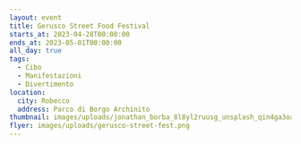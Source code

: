 ```yaml
---
layout: event
title: Gerusco Street Food Festival
starts_at: 2023-04-28T00:00:00
ends_at: 2023-05-01T00:00:00
all_day: true
tags:
  - Cibo
  - Manifestazioni
  - Divertimento
location:
  city: Robecco
  address: Parco di Borgo Archinito
thumbnail: images/uploads/jonathan_borba_8l8yl2ruusg_unsplash_qin4ga3oal.jpg
flyer: images/uploads/gerusco-street-fest.png
---
```


